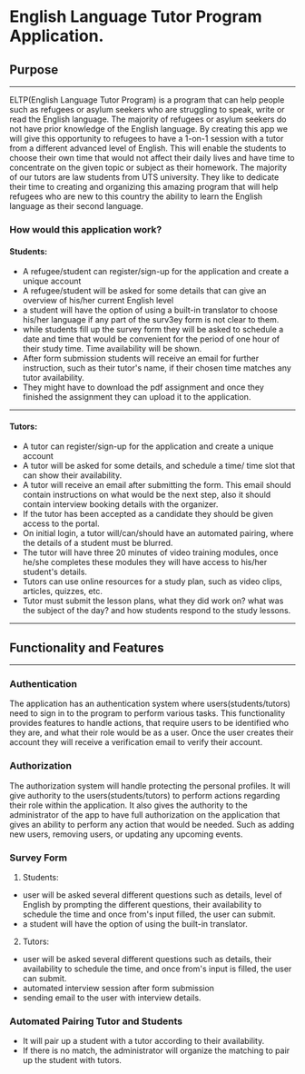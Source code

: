 # English Language Tutor Program Application.

## Purpose

---

ELTP(English Language Tutor Program) is a program that can help people such as refugees or asylum seekers who are struggling to speak, write or read the English language. The majority of refugees or asylum seekers do not have prior knowledge of the English language. By creating this app we will give this opportunity to refugees to have a 1-on-1 session with a tutor from a different advanced level of English. This will enable the students to choose their own time that would not affect their daily lives and have time to concentrate on the given topic or subject as their homework. The majority of our tutors are law students from UTS university. They like to dedicate their time to creating and organizing this amazing program that will help refugees who are new to this country the ability to learn the English language as their second language.

### How would this application work?

#### Students:

- A refugee/student can register/sign-up for the application and create a unique account
- A refugee/student will be asked for some details that can give an overview of his/her current English level
- a student will have the option of using a built-in translator to choose his/her language if any part of the surv3ey form is not clear to them.
- while students fill up the survey form they will be asked to schedule a date and time that would be convenient for the period of one hour of their study time. Time availability will be shown.
- After form submission students will receive an email for further instruction, such as their tutor's name, if their chosen time matches any tutor availability.
- They might have to download the pdf assignment and once they finished the assignment they can upload it to the application.

---

#### Tutors:

- A tutor can register/sign-up for the application and create a unique account
- A tutor will be asked for some details, and schedule a time/ time slot that can show their availability.
- A tutor will receive an email after submitting the form. This email should contain instructions on what would be the next step, also it should contain interview booking details with the organizer.
- If the tutor has been accepted as a candidate they should be given access to the portal.
- On initial login, a tutor will/can/should have an automated pairing, where the details of a student must be blurred.
- The tutor will have three 20 minutes of video training modules, once he/she completes these modules they will have access to his/her student's details.
- Tutors can use online resources for a study plan, such as video clips, articles, quizzes, etc.
- Tutor must submit the lesson plans, what they did work on? what was the subject of the day? and how students respond to the study lessons.

---

## Functionality and Features

---

### Authentication

The application has an authentication system where users(students/tutors) need to sign in to the program to perform various tasks. This functionality provides features to handle actions, that require users to be identified who they are, and what their role would be as a user. Once the user creates their account they will receive a verification email to verify their account.

### Authorization

The authorization system will handle protecting the personal profiles. It will give authority to the users(students/tutors) to perform actions regarding their role within the application. It also gives the authority to the administrator of the app to have full authorization on the application that gives an ability to perform any action that would be needed. Such as adding new users, removing users, or updating any upcoming events.

### Survey Form

1. Students:

- user will be asked several different questions such as details, level of English by prompting the different questions, their availability to schedule the time and once from's input filled, the user can submit.
- a student will have the option of using the built-in translator.

2. Tutors:

- user will be asked several different questions such as details, their availability to schedule the time, and once from's input is filled, the user can submit.
- automated interview session after form submission
- sending email to the user with interview details.

### Automated Pairing Tutor and Students

- It will pair up a student with a tutor according to their availability.
- If there is no match, the administrator will organize the matching to pair up the student with tutors.

